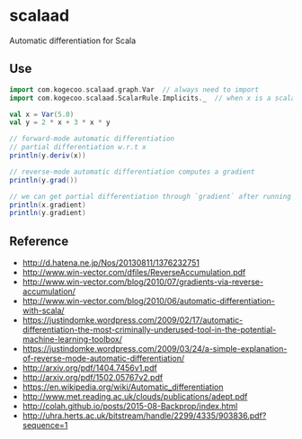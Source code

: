 # scalaad

Automatic differentiation for Scala

## Use

```scala
import com.kogecoo.scalaad.graph.Var  // always need to import
import com.kogecoo.scalaad.ScalarRule.Implicits._  // when x is a scalar variable

val x = Var(5.0)
val y = 2 * x + 3 * x * y

// forward-mode automatic differentiation
// partial differentiation w.r.t x
println(y.deriv(x))

// reverse-mode automatic differentiation computes a gradient
println(y.grad())

// we can get partial differentiation through `gradient` after running grad()
println(x.gradient)
println(y.gradient)
```


## Reference
* http://d.hatena.ne.jp/Nos/20130811/1376232751
* http://www.win-vector.com/dfiles/ReverseAccumulation.pdf
* http://www.win-vector.com/blog/2010/07/gradients-via-reverse-accumulation/
* http://www.win-vector.com/blog/2010/06/automatic-differentiation-with-scala/
* https://justindomke.wordpress.com/2009/02/17/automatic-differentiation-the-most-criminally-underused-tool-in-the-potential-machine-learning-toolbox/
* https://justindomke.wordpress.com/2009/03/24/a-simple-explanation-of-reverse-mode-automatic-differentiation/
* http://arxiv.org/pdf/1404.7456v1.pdf
* http://arxiv.org/pdf/1502.05767v2.pdf
* https://en.wikipedia.org/wiki/Automatic_differentiation
* http://www.met.reading.ac.uk/clouds/publications/adept.pdf
* http://colah.github.io/posts/2015-08-Backprop/index.html
* http://uhra.herts.ac.uk/bitstream/handle/2299/4335/903836.pdf?sequence=1
